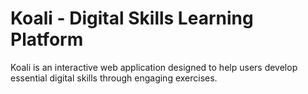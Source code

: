 # Koali - Digital Skills Learning Platform
Koali is an interactive web application designed to help users develop essential digital skills through engaging exercises.

